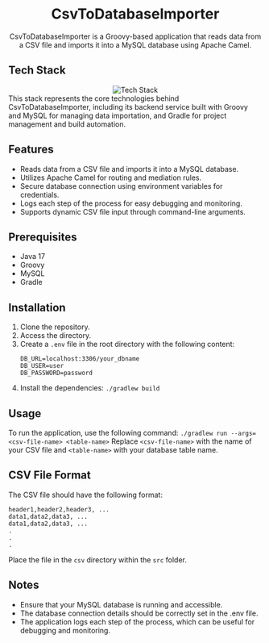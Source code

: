 <h1 align="center">
    CsvToDatabaseImporter
</h1>
<div align="center">
CsvToDatabaseImporter is a Groovy-based application that reads data from a CSV file and imports it into a MySQL database using Apache Camel.
</div>

## Tech Stack
<div align="center">
    <img src="https://skillicons.dev/icons?i=java,mysql,gradle" alt="Tech Stack">
</div>
This stack represents the core technologies behind CsvToDatabaseImporter, including its backend service built with Groovy and MySQL for managing data importation, and Gradle for project management and build automation.

## Features

- Reads data from a CSV file and imports it into a MySQL database.
- Utilizes Apache Camel for routing and mediation rules.
- Secure database connection using environment variables for credentials.
- Logs each step of the process for easy debugging and monitoring.
- Supports dynamic CSV file input through command-line arguments.

## Prerequisites

- Java 17
- Groovy
- MySQL
- Gradle

## Installation

1. Clone the repository.
2. Access the directory.
3. Create a `.env` file in the root directory with the following content:
    ```properties
    DB_URL=localhost:3306/your_dbname
    DB_USER=user
    DB_PASSWORD=password
    ```
4. Install the dependencies: `./gradlew build`

## Usage

To run the application, use the following command:
`./gradlew run --args=<csv-file-name> <table-name>`
Replace `<csv-file-name>` with the name of your CSV file and `<table-name>` with your database table name.

## CSV File Format

The CSV file should have the following format:
```plaintext
header1,header2,header3, ...
data1,data2,data3, ...
data1,data2,data3, ...
.
.
.
```

Place the file in the `csv` directory within the `src` folder.

## Notes
- Ensure that your MySQL database is running and accessible.
- The database connection details should be correctly set in the .env file.
- The application logs each step of the process, which can be useful for debugging and monitoring.